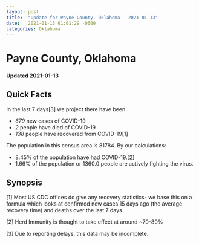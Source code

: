 ```yaml
---
layout: post
title:  "Update for Payne County, Oklahoma - 2021-01-13"
date:   2021-01-13 01:01:29 -0600
categories: Oklahoma
---
```


# Payne County, Oklahoma
#### Updated 2021-01-13

## Quick Facts

In the last 7 days[3] we project there have been
- *679* new cases of COVID-19
- *2* people have died of COVID-19
- *138* people have recovered from COVID-19[1]

The population in this census area is 81784. By our calculations:
- 8.45% of the population have had COVID-19.[2]
- 1.66% of the population or 1360.0 people are actively fighting the virus.

## Synopsis




[1] Most US CDC offices do give any recovery statistics- we base this on a formula which looks at confirmed new cases
15 days ago (the average recovery time) and deaths over the last 7 days.

[2] Herd Immunity is thought to take effect at around ~70-80%

[3] Due to reporting delays, this data may be incomplete.
 
    